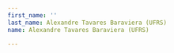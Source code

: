 ```yaml
---
first_name: ''
last_name: Alexandre Tavares Baraviera (UFRS)
name: Alexandre Tavares Baraviera (UFRS)

---
```


